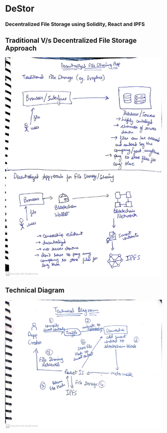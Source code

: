 # DeStor
### Decentralized File Storage using Solidity, React and IPFS

## Traditional V/s Decentralized File Storage Approach

![Traditional V/s Decentralized File Storage](./Diagrams/Traditional_Vs_Decentralized.jpg?raw=true "Title")

## Technical Diagram

![Traditional V/s Decentralized File Storage](./Diagrams/Technical_Diagram.jpg?raw=true "Title")